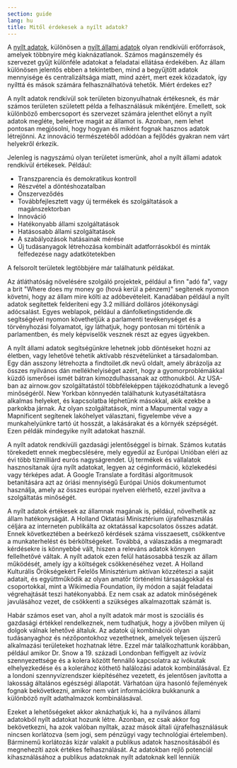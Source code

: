 ```yaml
---
section: guide
lang: hu
title: Mitől érdekesek a nyílt adatok?
---
```


A [nyílt adatok](/glossary/hu/terms/open-data/), különösen a [nyílt állami adatok](/glossary/hu/terms/open-government/) olyan rendkívüli erőforrások, amelyek többnyire még kiaknázatlanok. Számos magánszemély és szervezet gyűjt különféle adatokat a feladatai ellátása érdekében. Az állam különösen jelentős ebben a tekintetben, mind a begyűjtött adatok mennyisége és centralizáltsága miatt, mind azért, mert ezek közadatok, így nyílttá és mások számára felhasználhatóvá tehetők. Miért érdekes ez?

A nyílt adatok rendkívül sok területen bizonyulhatnak értékesnek, és már számos területen született példa a felhasználásuk mikéntjére. Emellett, sok különböző embercsoport és szervezet számára jelenthet előnyt a nyílt adatok megléte, beleértve magát az államot is. Azonban, nem lehet pontosan megjósolni, hogy hogyan és miként fognak hasznos adatok létrejönni. Az innováció természetéből adódóan a fejlődés gyakran nem várt helyekről érkezik.

Jelenleg is nagyszámú olyan területet ismerünk, ahol a nyílt állami adatok rendkívül értékesek. Például:

-   Transzparencia és demokratikus kontroll
-   Részvétel a döntéshozatalban
-   Önszerveződés
-   Továbbfejlesztett vagy új termékek és szolgáltatások a magánszektorban
-   Innováció
-   Hatékonyabb állami szolgáltatások
-   Hatásosabb állami szolgáltatások
-   A szabályozások hatásainak mérése
-   Új tudásanyagok létrehozása kombinált adatforrásokból és minták felfedezése nagy adatkötetekben

A felsorolt területek legtöbbjére már találhatunk példákat.

Az átláthatóság növelésére szolgáló projektek, például a finn "adó fa", vagy a brit "Where does my money go (hová kerül a pénzem)" segítenek nyomon követni, hogy az állam mire költi az adóbevételeit. Kanadában például a nyílt adatok segítettek felderíteni egy 3.2 milliárd dolláros jótékonysági adócsalást. Egyes weblapok, például a dánfolketingstidende.dk segítségével nyomon követhetjük a parlamenti tevékenységet és a törvényhozási folyamatot, így láthatjuk, hogy pontosan mi történik a parlamentben, és mely képviselők vesznek részt az egyes ügyekben.

A nyílt állami adatok segítségünkre lehetnek jobb döntéseket hozni az életben, vagy lehetővé tehetik aktívabb részvételünket a társadalomban. Egy dán asszony létrehozta a findtoilet.dk nevű oldalt, amely ábrázolja az összes nyilvános dán mellékhelyiséget azért, hogy a gyomorproblémákkal küzdő ismerősei ismét bátran kimozdulhassanak az otthonukból. Az USA-ban az airnow.gov szolgáltatástól többféleképpen tájékozódhatunk a levegő minőségéről. New Yorkban könnyedén találhatunk kutyasétáltatásra alkalmas helyeket, és kapcsolatba léphetünk másokkal, akik ezekbe a parkokba járnak. Az olyan szolgáltatások, mint a Mapumental vagy a Mapnificent segítenek lakóhelyet választani, figyelembe véve a munkahelyünkre tartó út hosszát, a lakásárakat és a környék szépségét. Ezen példák mindegyike nyílt adatokat használ.

A nyílt adatok rendkívüli gazdasági jelentőséggel is bírnak. Számos kutatás törekedett ennek megbecslésére, mely egyedül az Európai Unióban eléri az évi több tízmilliárd eurós nagyságrendet. Új termékek és vállalatok hasznosítanak újra nyílt adatokat, legyen az céginformáció, közlekedési vagy térképes adat. A Google Translate a fordítási algoritmusok betanítására azt az óriási mennyiségű Európai Uniós dokumentumot használja, amely az összes európai nyelven elérhető, ezzel javítva a szolgáltatás minőségét.

A nyílt adatok értékesek az államnak magának is, például, növelhetik az állam hatékonyságát. A Holland Oktatási Minisztérium újrafelhasználás céljára az interneten publikálta az oktatással kapcsolatos összes adatát. Ennek következtében a beérkező kérdések száma visszaesett, csökkentve a munkaterhelést és bérköltségeket. Továbbá, a válaszadás a megmaradt kérdésekre is könnyebbé vált, hiszen a releváns adatok könnyen fellelhetővé váltak. A nyílt adatok ezen felül hatásosabbá teszik az állam működését, amely így a költségek csökkenéséhez vezet. A Holland Kulturális Örökségekért Felelős Minisztérium aktívan közzéteszi a saját adatait, és együttműködik az olyan amatőr történelmi társaságokkal és csoportokkal, mint a Wikimedia Foundation, ily módon a saját feladatai végrehajtását teszi hatékonyabbá. Ez nem csak az adatok minőségének javulásához vezet, de csökkenti a szükséges alkalmazottak számát is.

Habár számos eset van, ahol a nyílt adatok már most is szociális és gazdasági értékkel rendelkeznek, nem tudhatjuk, hogy a jövőben milyen új dolgok válnak lehetővé általuk. Az adatok új kombinációi olyan tudásanyaghoz és nézőpontokhoz vezethetnek, amelyek teljesen újszerű alkalmazási területeket hozhatnak létre. Ezzel már találkozhattunk korábban, például amikor Dr. Snow a 19. századi Londonban felfigyelt az ivóvíz szennyezettsége és a kolera között fennálló kapcsolatra az ivókutak elhelyezkedése és a kolerához köthető halálozási adatok kombinálásával.  Ez a londoni szennyvízrendszer kiépítéséhez vezetett, és jelentősen javította a lakosság általános egészségi állapotát. Várhatóan újra hasonló fejlemények fognak bekövetkezni, amikor nem várt információkra bukkanunk a különböző nyílt adathalmazok kombinálásával.

Ezeket a lehetőségeket akkor aknázhatjuk ki, ha a nyilvános állami adatokból nyílt adatokat hozunk létre. Azonban, ez csak akkor fog bekövetkezni, ha azok valóban nyíltak, azaz mások általi újrafelhasználásuk nincsen korlátozva (sem jogi, sem pénzügyi vagy technológiai értelemben). Bárminemű korlátozás kizár valakit a publikus adatok hasznosításából és megnehezíti azok értékes felhasználását. Az adatokban rejlő potenciál kihasználásához a publikus adatoknak nyílt adatoknak kell lenniük
